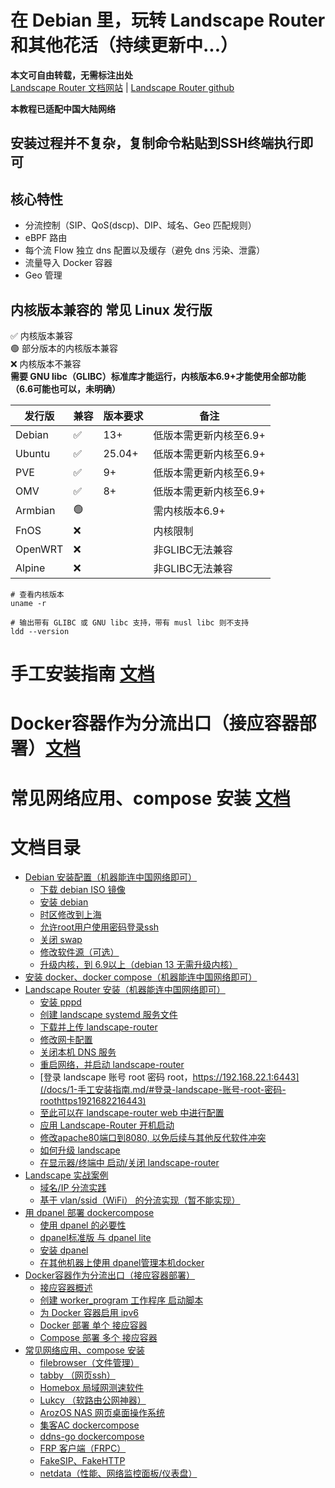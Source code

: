 # 在 Debian 里，玩转 Landscape Router 和其他花活（持续更新中...）

**本文可自由转载，无需标注出处**  
[Landscape Router 文档网站](https://landscape.whileaway.dev/introduction.html) | [Landscape Router github](https://github.com/ThisSeanZhang/landscape)


**本教程已适配中国大陆网络** 

## 安装过程并不复杂，复制命令粘贴到SSH终端执行即可

## 核心特性
* 分流控制（SIP、QoS(dscp)、DIP、域名、Geo 匹配规则）
* eBPF 路由
* 每个流 Flow 独立 dns 配置以及缓存（避免 dns 污染、泄露）
* 流量导入 Docker 容器
* Geo 管理

## 内核版本兼容的 常见 Linux 发行版  
✅ 内核版本兼容  
🟢 部分版本的内核版本兼容  
❌ 内核版本不兼容  
**需要 GNU libc（GLIBC）标准库才能运行，内核版本6.9+才能使用全部功能（6.6可能也可以，未明确）**


| 发行版 | 兼容 | 版本要求 | 备注 |  
|---|---|---|---|  
| Debian  | ✅ | 13+ | 低版本需更新内核至6.9+ |  
| Ubuntu | ✅ | 25.04+ | 低版本需更新内核至6.9+|  
| PVE | ✅ | 9+ | 低版本需更新内核至6.9+|  
| OMV | ✅ | 8+ | 低版本需更新内核至6.9+| 
| Armbian | 🟢 |  | 需内核版本6.9+|  
| FnOS | ❌ |  | 内核限制 |  
| OpenWRT | ❌ |  | 非GLIBC无法兼容 |  
| Alpine | ❌ |  | 非GLIBC无法兼容 |  
<!--⚠️ 调整后可兼容-->
<!--🟡 未知  -->
``` shell
# 查看内核版本
uname -r

```
``` shell
# 输出带有 GLIBC 或 GNU libc 支持，带有 musl libc 则不支持
ldd --version

```
# 手工安装指南 [文档](/docs/1-手工安装指南.md)

# Docker容器作为分流出口（接应容器部署）[文档](/docs/2-Docker容器作为分流出口-接应容器.md)

# 常见网络应用、compose 安装 [文档](/docs/3-常见网络应用-compose安装.md)

# 文档目录
- [Debian 安装配置（机器能连中国网络即可）](/docs/1-手工安装指南.md/#debian-安装配置机器能连中国网络即可)
  - [下载 debian  ISO 镜像](/docs/1-手工安装指南.md/#下载必要软件)
  - [安装 debian](/docs/1-手工安装指南.md/#安装-debian)
  - [时区修改到上海](/docs/1-手工安装指南.md/#时区修改到上海)
  - [允许root用户使用密码登录ssh](/docs/1-手工安装指南.md/#允许root用户使用密码登录ssh)
  - [关闭 swap](/docs/1-手工安装指南.md/#关闭-swap)
  - [修改软件源（可选）](#修改软件源可选)
  - [升级内核，到 6.9以上（debian 13 无需升级内核）](/docs/1-手工安装指南.md/#升级内核到-69以上debian-13-无需升级内核)
- [安装 docker、docker compose（机器能连中国网络即可） ](/docs/1-手工安装指南.md/#安装-dockerdocker-compose机器能连中国网络即可)
- [Landscape Router 安装（机器能连中国网络即可）](/docs/1-手工安装指南.md/#landscape-安装机器能连中国网络即可)
  - [安装 pppd](/docs/1-手工安装指南.md/#安装-pppd)
  - [创建 landscape systemd 服务文件](/docs/1-手工安装指南.md/#创建-landscape-systemd-服务文件)
  - [下载并上传 landscape-router](/docs/1-手工安装指南.md/#下载并上传-landscape-router)
  - [修改网卡配置](/docs/1-手工安装指南.md/#修改网卡配置)
  - [关闭本机 DNS 服务](/docs/1-手工安装指南.md/#关闭本机-dns-服务)
  - [重启网络，并启动 landscape-router](/docs/1-手工安装指南.md/#重启网络并启动-landscape-router)
  - [登录 landscape 账号 root 密码 root，https://192.168.22.1:6443](/docs/1-手工安装指南.md/#登录-landscape-账号-root-密码-roothttps1921682216443)
  - [至此可以在 landscape-router web 中进行配置](/docs/1-手工安装指南.md/#至此可以在-landscape-router-web-中进行配置)
  - [应用 Landscape-Router 开机启动](/docs/1-手工安装指南.md/#应用-landscape-router-开机启动)
  - [修改apache80端口到8080, 以免后续与其他反代软件冲突](/docs/1-手工安装指南.md/#修改apache80端口到8080-以免后续与其他反代软件冲突)
  - [如何升级 landscape](/docs/1-手工安装指南.md/#如何升级-landscape)
  - [在显示器/终端中 启动/关闭 landscape-router](/docs/1-手工安装指南.md/#在显示器终端中-启动关闭-landscape-router)
- [Landscape 实战案例](/docs/1-手工安装指南.md/#landscape-实战案例)
  - [域名/IP 分流实践](/docs/1-手工安装指南.md/#域名ip-分流实践)
  - [基于 vlan/ssid（WiFi） 的分流实现（暂不能实现）](/docs/1-手工安装指南.md/#基于-vlanssidwifi-的分流实现暂不能实现)
- [用 dpanel 部署 dockercompose](/docs/2-Docker容器作为分流出口-接应容器.md/#用-dpanel-部署-dockercompose)
  - [使用 dpanel 的必要性](/docs/2-Docker容器作为分流出口-接应容器.md/#使用-dpanel-的必要性)
  - [dpanel标准版 与 dpanel lite](/docs/2-Docker容器作为分流出口-接应容器.md/#dpanel标准版-与-dpanel-lite)
  - [安装 dpanel](/docs/2-Docker容器作为分流出口-接应容器.md/#安装-dpanel)
  - [在其他机器上使用 dpanel管理本机docker](/docs/2-Docker容器作为分流出口-接应容器.md//#在其他机器上使用-dpanel管理本机docker)
- [Docker容器作为分流出口（接应容器部署）](/docs/2-Docker容器作为分流出口-接应容器.md/#docker容器作为分流出口接应容器部署)
  - [接应容器概述](/docs/2-Docker容器作为分流出口-接应容器.md/#接应容器概述)
  - [创建 worker_program 工作程序 启动脚本](/docs/2-Docker容器作为分流出口-接应容器.md/#创建-worker_program-工作程序-启动脚本)
  - [为 Docker 容器启用 ipv6](/docs/2-Docker容器作为分流出口-接应容器.md/#为-docker-容器启用-ipv6)
  - [Docker 部署 单个 接应容器](/docs/2-Docker容器作为分流出口-接应容器.md/#docker-部署-单个-接应容器)
  - [Compose 部署 多个 接应容器](/docs/2-Docker容器作为分流出口-接应容器.md//#compose-部署-多个-接应容器)
- [常见网络应用、compose 安装](/docs/3-常见网络应用-compose安装.md/#常见网络应用compose-安装)
  - [filebrowser（文件管理）](/docs/3-常见网络应用-compose安装.md/#filebrowser文件管理)
  - [tabby （网页ssh）](/docs/3-常见网络应用-compose安装.md/#tabby-网页ssh)
  - [Homebox 局域网测速软件](/docs/3-常见网络应用-compose安装.md/#homebox-局域网测速软件)
  - [Lukcy （软路由公网神器）](/docs/3-常见网络应用-compose安装.md/#lukcy-软路由公网神器)
  - [ArozOS NAS 网页桌面操作系统](/docs/3-常见网络应用-compose安装.md/#arozos-nas-网页桌面操作系统)
  - [集客AC dockercompose](/docs/3-常见网络应用-compose安装.md/#集客ac-dockercompose)
  - [ddns-go dockercompose](/docs/3-常见网络应用-compose安装.md/#ddns-go-dockercompose)
  - [FRP 客户端（FRPC）](/docs/3-常见网络应用-compose安装.md/#frp-客户端frpc)
  - [FakeSIP、FakeHTTP](/docs/3-常见网络应用-compose安装.md/#fakesipfakehttp)
  - [netdata（性能、网络监控面板/仪表盘）](/docs/3-常见网络应用-compose安装.md/#netdata性能网络监控面板仪表盘)


